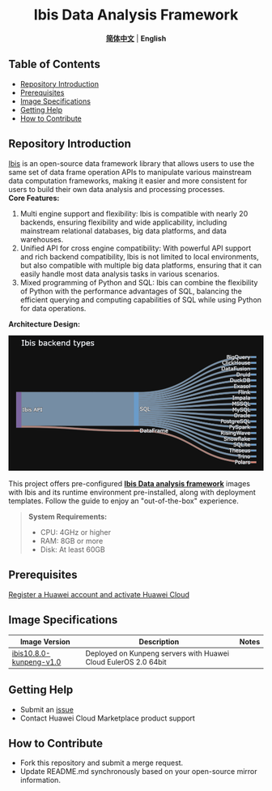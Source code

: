 <p align="center">
  <h1 align="center">Ibis Data Analysis Framework</h1>
  <p align="center">
    <a href="README_ZH.md"><strong>简体中文</strong></a> | <strong>English</strong>
  </p>

## Table of Contents

- [Repository Introduction](#repository-introduction)  
- [Prerequisites](#prerequisites)  
- [Image Specifications](#image-specifications)
- [Getting Help](#getting-help)
- [How to Contribute](#how-to-contribute)

## Repository Introduction  
[Ibis](https://github.com/ibis-project/ibis)  is an open-source data framework library that allows users to use the same set of data frame operation APIs to manipulate various mainstream data computation frameworks, making it easier and more consistent for users to build their own data analysis and processing processes.  
**Core Features:**
1. Multi engine support and flexibility: Ibis is compatible with nearly 20 backends, ensuring flexibility and wide applicability, including mainstream relational databases, big data platforms, and data warehouses.
2. Unified API for cross engine compatibility: With powerful API support and rich backend compatibility, Ibis is not limited to local environments, but also compatible with multiple big data platforms, ensuring that it can easily handle most data analysis tasks in various scenarios.
3. Mixed programming of Python and SQL: Ibis can combine the flexibility of Python with the performance advantages of SQL, balancing the efficient querying and computing capabilities of SQL while using Python for data operations.


**Architecture Design:**

![](./images/img001.png)

This project offers pre-configured [**Ibis Data analysis framework**](https://marketplace.huaweicloud.com) images with Ibis and its runtime environment pre-installed, along with deployment templates. Follow the guide to enjoy an "out-of-the-box" experience.

> **System Requirements:**
> - CPU: 4GHz or higher  
> - RAM: 8GB or more  
> - Disk: At least 60GB  

## Prerequisites  
[Register a Huawei account and activate Huawei Cloud](https://support.huaweicloud.com/usermanual-account/account_id_001.html)

## Image Specifications  

| Image Version                                                  | Description                                             | Notes |  
|----------------------------------------------------------------|---------------------------------------------------------|-------|  
|  [ibis10.8.0-kunpeng-v1.0](https://github.com/HuaweiCloudDeveloper/ibis-image/tree/ibis10.8.0-kunpeng-v1.0) | Deployed on Kunpeng servers with Huawei Cloud EulerOS 2.0 64bit |  | 

## Getting Help
- Submit an [issue](https://github.com/HuaweiCloudDeveloper/ibis-image/issues)
- Contact Huawei Cloud Marketplace product support

## How to Contribute
- Fork this repository and submit a merge request.
- Update README.md synchronously based on your open-source mirror information.
